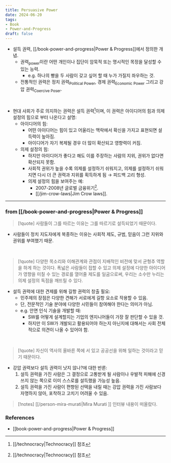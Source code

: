 ```yaml
---
title: Persuasive Power
date: 2024-06-20
tags:
- Book
- Power-and-Progress
draft: false
---
```



- 설득 권력, [[/book-power-and-progress|Power & Progress]]에서 정의한 개념.
    - 권력<sub>power</sub>이란 어떤 개인이나 집단이 암묵적 또는 명시적인 목정을 달성할 수 있는 능력.
        - e.g.  하나의 빵을 두 사람이 갖고 싶어 할 때 누가 가질지 좌우하는 것.
    - 전통적인 권력은 정치 권력<sub>Political Power</sub>, 경제 권력<sub>Economic Power</sub> 그리고 강압 권력<sub>Coercive Poser</sub>.

 <BR />

- 현대 사회가 주로 의지하는 권력은 설득 권력[^1]이며, 이 권력은 아이디어의 힘과 의제 설정의 힘으로 부터 나온다고 설명:
    - 아이디어의 힘:
        - 어떤 아이디어는 힘이 있고 어울리는 맥락에서 확신을 가지고 표현되면 설득력이 높아짐.
        - 아이디어가 자기 복제될 경우 더 많이 확산되고 영향력이 커짐.
    - 의제 설정의 힘:
        - 하지만 아이디어가 좋다고 해도 이를 주장하는 사람의 지위, 권위가 없다면 확산되지 못함.
        - 사회적 권위가 높을 수록 의제를 설정하기 쉬워지고, 의제를 설정하기 쉬워지면 다시 더 큰 권력과 지위를 획득하게 됨 $\to$ 피드백 고리 형성.
        - 의제 설정의 힘을 보여주는 예: 
            - 2007-2008년 글로벌 금융위기[^1].
            - [[/jim-crow-laws|Jim Crow laws]].

[^1]: [[/technocracy|Technocracy]] 참조


---
### from [[/book-power-and-progress|Power & Progress]]

> [!quote] 사람들이 그를 따르는 이유는 그를 따르기로 설득되었기 때문이다.

- 사람들이 정치 지도자에게 복종하는 이유는 사회적 제도, 규범, 믿음이 그런 지위와 권위를 부여했기  때문.

<BR />

> [!quote] 다양한 목소리와 이해관계와 관점이 지배적인 비전에 맞서 균형추 역할을 하게 하는 것이다. 폭넓은 사람들이 접할 수 있고 의제 설정에 다양한 아이디어가 영향을 미칠 수 있는 경로를 열어줄 제도를 일굼으로써, 우리는 소수만 누리는 의제 설정의 독점을 깨뜨릴 수 있다.

- 설득 권력에 대한 견제를 위해 길항 권력의 창출 필요:
    - 민주제의 장점은 다양한 견해가 서로에게 길항 요소로 작용할 수 있음.
    - 단, 전문적인 기술 분야에 다양한 시민들이 참여해야 한다는 의미가 아님.
    - e.g. 안면 인식 기술을 개발할 때:
        - SW를 어떻게 설계할지는 기업의 엔지니어들이 가장 잘 판단할 수 있을 것. 
        - 하지만 이 SW가 개발되고 활용되어야 하는지 아닌지에 대해서는 사회 전체적으로 의견이 나올 수 있어야 함.
<BR />

> [!quote] 자신이 역사의 올바른 쪽에 서 있고 공공선을 위해 일하는 것이라고 믿기 때문이다.
    
- 강압 권력보다 설득 권력이 낫지 않나?에 대한 반론:
    1. 설득 권력을 가진 사람은 그 결정으로 고통받게 될 사람이나 우발적 피해에 신경쓰지 않는 쪽으로 이미 스스로를 설득했을 가능성 높음.
    2. 설득 권력을 가진 사람이 편향된 선택을 내릴 때는 강압 권력을 가진 사람보다 자명하지 않아, 포착하고 고치기 어려울 수 있음.

> [!notes] [[/person-mira-murati|Mira Murati ]] 인터뷰 내용이 떠올랐다.


### References
- [[book-power-and-progress|Power & Progress]]